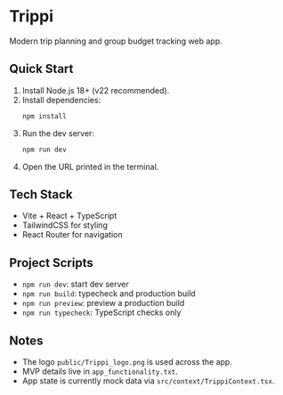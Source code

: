 # Trippi

Modern trip planning and group budget tracking web app.

## Quick Start

1. Install Node.js 18+ (v22 recommended).
2. Install dependencies:
   ```bash
   npm install
   ```
3. Run the dev server:
   ```bash
   npm run dev
   ```
4. Open the URL printed in the terminal.

## Tech Stack
- Vite + React + TypeScript
- TailwindCSS for styling
- React Router for navigation

## Project Scripts
- `npm run dev`: start dev server
- `npm run build`: typecheck and production build
- `npm run preview`: preview a production build
- `npm run typecheck`: TypeScript checks only

## Notes
- The logo `public/Trippi_logo.png` is used across the app.
- MVP details live in `app_functionality.txt`.
- App state is currently mock data via `src/context/TrippiContext.tsx`.
